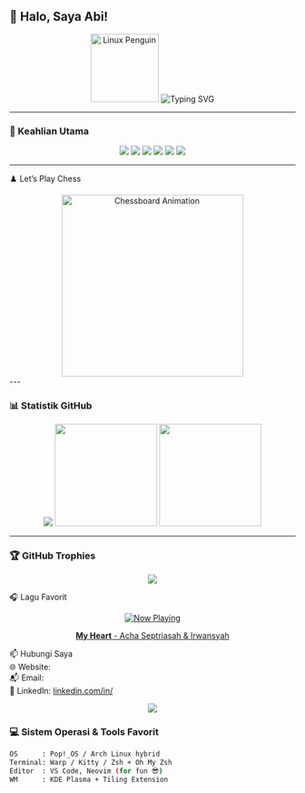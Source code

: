 ## 👋 Halo, Saya Abi!

<div align="center">
  <img src="https://media.giphy.com/media/IW8XDtN7LX2FRRPn5j/giphy.gif" width="120" alt="Linux Penguin" />
  <img src="https://readme-typing-svg.demolab.com?font=Fira+Code&size=24&pause=1000&color=58A6FF&center=true&vCenter=true&width=600&lines=Halo%2C+Saya+Abi+Firmansyah!;Flutter+%7C+Laravel+%7C+NestJS+%7C+Next.js+%7C+Linux+Enthusiast;Always+learning%2C+always+building!🚀" alt="Typing SVG" />
</div>

---

### 🧠 Keahlian Utama

<div align="center">
  <img src="https://img.shields.io/badge/Flutter-02569B?style=for-the-badge&logo=flutter&logoColor=white" />
  <img src="https://img.shields.io/badge/Dart-0175C2?style=for-the-badge&logo=dart&logoColor=white" />
  <img src="https://img.shields.io/badge/Laravel-FC494E?style=for-the-badge&logo=laravel&logoColor=white" />
  <img src="https://img.shields.io/badge/NestJS-E0234E?style=for-the-badge&logo=nestjs&logoColor=white" />
  <img src="https://img.shields.io/badge/Next.js-000000?style=for-the-badge&logo=nextdotjs&logoColor=white" />
  <img src="https://img.shields.io/badge/Linux-FCC624?style=for-the-badge&logo=linux&logoColor=black" />
</div>

---

♟️ Let’s Play Chess
<div align="center">
  <img src="https://github.com/ashutosh00710/github-readme-chess/blob/main/assets/chessboard.gif?raw=true" width="320" alt="Chessboard Animation" />
</div>
---

### 📊 Statistik GitHub

<div align="center">
  
  <img src="https://streak-stats.demolab.com?user=abibibi87&theme=tokyonight&hide_border=true&fire=DD2727&ring=4F8CC9&background=0D1117" />

  <img height="180em" src="https://github-readme-stats.vercel.app/api?username=abibibi87&show_icons=true&theme=tokyonight&hide_border=true&icon_color=ff5555&title_color=58a6ff" />

  <img height="180em" src="https://github-readme-stats.vercel.app/api/top-langs/?username=abibibi87&layout=compact&theme=tokyonight&hide_border=true&langs_count=8" />
  
</div>

---

### 🏆 GitHub Trophies

<div align="center">
  <img src="https://github-profile-trophy.vercel.app/?username=abibibi87&theme=darkhub&no-frame=true&no-bg=true&title=Commit,Issues,Repositories,PullRequest&margin-w=15&row=1" />
</div>


🎧 Lagu Favorit
<div align="center">
  <a href="https://open.spotify.com/track/27xvsEVJolDpEDy5PtD0hq?si=6546b34badfb4f5c" target="_blank">
    <img src="https://spotify-recently-played-readme.vercel.app/api?user=spotify&count=1&width=400&unique=true&track=true&cover_image=true" alt="Now Playing" />
    <p><b>My Heart</b> - Acha Septriasah & Irwansyah</p>
  </a>
</div>

📫 Hubungi Saya  
🌐 Website:  
📬 Email:  
💼 LinkedIn: [linkedin.com/in/](https://linkedin.com/in/)

<div align="center">
  <img src="https://capsule-render.vercel.app/api?type=waving&height=100&color=0f0f0f&section=footer"/>
</div>


### 💻 Sistem Operasi & Tools Favorit

```bash
OS      : Pop!_OS / Arch Linux hybrid
Terminal: Warp / Kitty / Zsh + Oh My Zsh
Editor  : VS Code, Neovim (for fun 😎)
WM      : KDE Plasma + Tiling Extension
